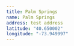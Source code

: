 ```yaml
---
title: Palm Springs
name: Palm Springs
address: test address
latitude: "40.650002"
longitude: "-73.949997"
---
```

